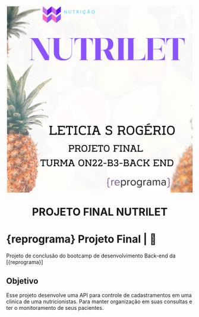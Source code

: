 <h1 align="center">
  <img src="https://github.com/Leticiasrogerio/projeto-final/blob/main/CAPA%20PROJETO%20(1).png" alt="cada projeto nutrilet" width="500">

  <p align="center">PROJETO FINAL NUTRILET<p>
</h1>

#  {reprograma} Projeto Final | :seedling:
Projeto de conclusão do bootcamp de desenvolvimento Back-end da [{reprograma}]

## Objetivo
Esse projeto desenvolve uma API  para controle de cadastramentos em uma clinica de uma nutricionistas. Para manter organização em suas consultas e ter o monitoramento de seus pacientes. 


